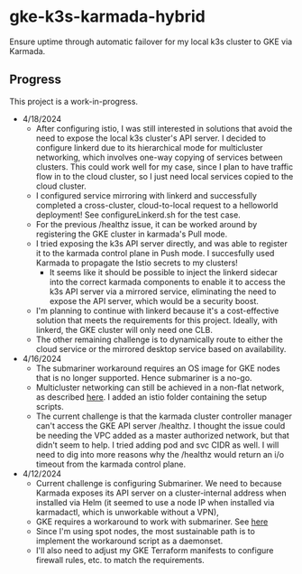 # gke-k3s-karmada-hybrid
Ensure uptime through automatic failover for my local k3s cluster to GKE via Karmada.

 ## Progress
 This project is a work-in-progress. 
 
 - 4/18/2024
     - After configuring istio, I was still interested in solutions that avoid the need to expose the local k3s cluster's API server. I decided to configure linkerd due to its hierarchical mode for multicluster networking, which involves one-way copying of services between clusters. This could work well for my case, since I plan to have traffic flow in to the cloud cluster, so I just need local services copied to the cloud cluster.
	 - I configured service mirroring with linkerd and successfully completed a cross-cluster, cloud-to-local request to a helloworld deployment! See configureLinkerd.sh for the test case.
	 - For the previous /healthz issue, it can be worked around by registering the GKE cluster in karmada's Pull mode.
	 - I tried exposing the k3s API server directly, and was able to register it to the karmada control plane in Push mode. I succesfully used Karmada to propagate the Istio secrets to my clusters! 
	     - It seems like it should be possible to inject the linkerd sidecar into the correct karmada components to enable it to access the k3s API server via a mirrored service, eliminating the need to expose the API server, which would be a security boost.
	 - I'm planning to continue with linkerd because it's a cost-effective solution that meets the requirements for this project. Ideally, with linkerd, the GKE cluster will only need one CLB.
	 - The other remaining challenge is to dynamically route to either the cloud service or the mirrored desktop service based on availability.
 - 4/16/2024
     - The submariner workaround requires an OS image for GKE nodes that is no longer supported. Hence submariner is a no-go.
	 - Multicluster networking can still be achieved in a non-flat network, as described [here](https://karmada.io/docs/userguide/service/working-with-istio-on-non-flat-network). I added an istio folder containing the setup scripts.
	 - The current challenge is that the karmada cluster controller manager can't access the GKE API server /healthz. I thought the issue could be needing the VPC added as a master authorized network, but that didn't seem to help. I tried adding pod and svc CIDR as well. I will need to dig into more reasons why the /healthz would return an i/o timeout from the karmada control plane.
 - 4/12/2024 
	 - Current challenge is configuring Submariner. We need to because Karmada exposes its API server on a cluster-internal address when installed via Helm (it seemed to use a node IP when installed via karmadactl, which is unworkable without a VPN),
	 - GKE requires a workaround to work with submariner. See [here](https://submariner.io/getting-started/quickstart/managed-kubernetes/gke/)
	 - Since I'm using spot nodes, the most sustainable path is to implement the workaround script as a daemonset. 
	 - I'll also need to adjust my GKE Terraform manifests to configure firewall rules, etc. to match the requirements.
